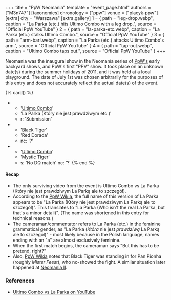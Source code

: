 +++
title = "PpW Neomania"
template = "event_page.html"
authors = ["M3n747"]
[taxonomies]
chronology = ["ppw"]
venue = ["placyk-ppw"]
[extra]
city = "Warszawa"
[extra.gallery]
1 = { path = "leg-drop.webp", caption = "La Parka (etc.) hits Ultimo Combo with a leg drop.", source = "Official PpW YouTube" }
2 = { path = "la-parka-etc.webp", caption = "La Parka (etc.) stalks Ultimo Combo.", source = "Official PpW YouTube" }
3 = { path = "arm-bar!.webp", caption = "La Parka (etc.) attacks Ultimo Combo's arm.", source = "Official PpW YouTube" }
4 = { path = "tap-out.webp", caption = "Ultimo Combo taps out.", source = "Official PpW YouTube" }
+++

Neomania was the inaugural show in the Neomania series of [PpW's](@/o/ppw.md) early backyard shows, and PpW's first "PPV" show. It took place on an unknown date(s) during the summer holidays of 2011, and it was held at a local playground. The date of July 1st was chosen arbitrarily for the purposes of this entry and does not accurately reflect the actual date(s) of the event.

{% card() %}
- - '[Ultimo Combo](@/w/johnny-blade.md)'
  - 'La Parka (Który nie jest prawdziwym etc.)'
  - r: 'Submission'
- - 'Black Tiger'
  - 'Red Dorada'
  - nc: '?'
- - '[Ultimo Combo](@/w/johnny-blade.md)'
  - 'Mystic Tiger'
  - s: 'No DQ match'
    nc: '?'
{% end %}

#### Recap

* The only surviving video from the event is Ultimo Combo vs La Parka (Który nie jest prawdziwym La Parką ale to szczegół).
* According to the [PpW Wikia][ppw-wiki-neo-1], the full name of this version of La Parka appears to be "La Parka (Który nie jest prawdziwym La Parką ale to szczegół)". This translates to "La Parka (Who isn't the real La Parka, but that's a minor detail)". (The name was shortened in this entry for technical reasons.)
* The cameraman/commentator refers to La Parka (etc.) in the feminine grammatical gender, as "La Parka (_Która_ nie jest _prawdziwą_ La Parką ale to szczegół)" - most likely because in the Polish language, names ending with an "a" are almost exclusively feminine.
* When the first match begins, the cameraman says "But this has to be pretend, right?"
* Also, [PpW Wikia][ppw-wiki-neo-1] notes that Black Tiger was standing in for Pan Pionha (roughly _Mister Feest_), who no-showed the fight. A similar situation later happened at [Neomania II](@/e/ppw/2012-07-01-ppw-neomania-ii.md).

### References

* [Ultimo Combo vs La Parka on YouTube](https://www.youtube.com/watch?v=igbjryET25w)

[ppw-wiki-neo-1]: https://ppw-fandom.tpwres.pl/ppw-neomania-i
